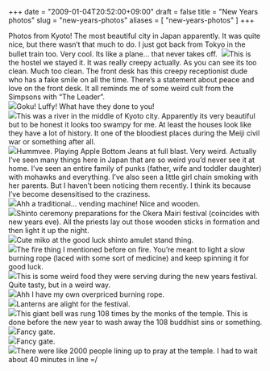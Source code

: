 +++
date = "2009-01-04T20:52:00+09:00"
draft = false
title = "New Years photos"
slug = "new-years-photos"
aliases = [
	"new-years-photos"
]
+++

Photos from Kyoto! The most beautiful city in Japan apparently. It was quite nice, but there wasn’t that much to do. I just got back from Tokyo in the bullet train too. Very cool. Its like a plane… that never takes off. 
![](/travel-blog/images/2010/10/dscf0048.jpg)This is the hostel we stayed it. It was really creepy actually. As you can see its too clean. Much too clean. The front desk has this creepy receptionist dude who has a fake smile on all the time. There’s a statement about peace and love on the front desk. It all reminds me of some weird cult from the Simpsons with “The Leader”.  
![](/travel-blog/images/2010/10/dscf0049.jpg)Goku! Luffy! What have they done to you!  
![](/travel-blog/images/2010/10/dscf0051.jpg)This was a river in the middle of Kyoto city. Apparently its very beautiful but to be honest it looks too swampy for me. At least the houses look like they have a lot of history. It one of the bloodiest places during the Meiji civil war or something after all.  
![](/travel-blog/images/2010/10/dscf0050.jpg)Hummvee. Playing Apple Bottom Jeans at full blast. Very weird. Actually I’ve seen many things here in Japan that are so weird you’d never see it at home. I’ve seen an entire family of punks (father, wife and toddler daughter) with mohawks and everything. I’ve also seen a little girl chain smoking with her parents. But I haven’t been noticing them recently. I think its because I’ve become desensitised to the craziness.  
![](/travel-blog/images/2010/10/dscf0052.jpg)Ahh a traditional… vending machine! Nice and wooden.  
![](/travel-blog/images/2010/10/dscf0053.jpg)Shinto ceremony preparations for the Okera Mairi festival (coincides with new years eve). All the priests lay out those wooden sticks in formation and then light it up the night.  
![](/travel-blog/images/2010/10/dscf0055.jpg)Cute miko at the good luck shinto amulet stand thing.  
![](/travel-blog/images/2010/10/dscf0056.jpg)The fire thing I mentioned before on fire. You’re meant to light a slow burning rope (laced with some sort of medicine) and keep spinning it for good luck.  
![](/travel-blog/images/2010/10/dscf0057.jpg)This is some weird food they were serving during the new years festival. Quite tasty, but in a weird way.  
![](/travel-blog/images/2010/10/dscf0058.jpg)Ahh I have my own overpriced burning rope.  
![](/travel-blog/images/2010/10/dscf0061.jpg)Lanterns are alight for the festival.  
![](/travel-blog/images/2010/10/dscf0064.jpg)This giant bell was rung 108 times by the monks of the temple. This is done before the new year to wash away the 108 buddhist sins or something.  
![](/travel-blog/images/2010/10/dscf0071.jpg)Fancy gate.  
![](/travel-blog/images/2010/10/dscf0072.jpg)Fancy gate.  
![](/travel-blog/images/2010/10/dscf0075.jpg)There were like 2000 people lining up to pray at the temple. I had to wait about 40 minutes in line =/


